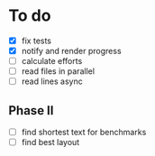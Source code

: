 # To do

- [x] fix tests
- [x] notify and render progress
- [ ] calculate efforts
- [ ] read files in parallel
- [ ] read lines async

## Phase II

- [ ] find shortest text for benchmarks
- [ ] find best layout